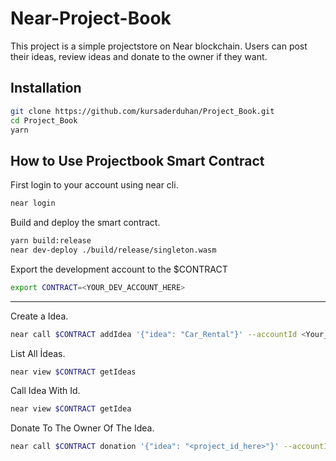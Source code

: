 # Near-Project-Book

This project is a simple projectstore on Near blockchain. Users can post their ideas, review ideas and donate to the owner if they want.

## Installation 

```bash
git clone https://github.com/kursaderduhan/Project_Book.git
cd Project_Book
yarn
```

## How to Use Projectbook Smart Contract

First login to your account using near cli.

```bash
near login
```

Build and deploy the smart contract.

```bash
yarn build:release
near dev-deploy ./build/release/singleton.wasm
````

Export the development account to the $CONTRACT

```bash
export CONTRACT=<YOUR_DEV_ACCOUNT_HERE>
```
---

Create a Idea.

```bash
near call $CONTRACT addIdea '{"idea": "Car_Rental"}' --accountId <Your_Testnet_Account_Here>
```

List All İdeas.

```bash
near view $CONTRACT getIdeas
```

Call Idea With Id.

```bash
near view $CONTRACT getIdea
```

Donate To The Owner Of The Idea.

```bash
near call $CONTRACT donation '{"idea": "<project_id_here>"}' --accountId <your_testnet_account_here> --amount 2


